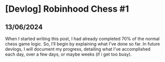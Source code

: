 # [Devlog] Robinhood Chess #1  

## 13/06/2024

When I started writing this post, I had already completed 70% of the normal chess game logic. So, I’ll begin by explaining what I've done so far. In future devlogs, I will document my progress, detailing what I’ve accomplished each day, over a few days, or maybe weeks (if i get too busy).
